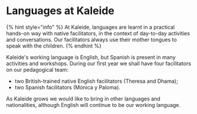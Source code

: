 # Languages at Kaleide

{% hint style="info" %}
At Kaleide, languages are learnt in a practical hands-on way with native facilitators, in the context of day-to-day activities and conversations. Our facilitators always use their mother tongues to speak with the children.
{% endhint %}

Kaleide's working language is English, but Spanish is present in many activities and workshops. During our first year we shall have four facilitators on our pedagogical team:

* two British-trained native English facilitators \(Theresa and Dhama\);
* two Spanish facilitators \(Mónica y Paloma\).

As Kaleide grows we would like to bring in other languages and nationalities, although English will continue to be our working language. 

